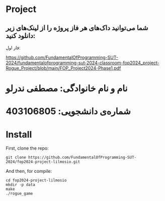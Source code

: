 # Project

## شما می‌توانید داک‌های هر فاز پروژه را از لینک‌های زیر دانلود کنید:
فاز اول: 

https://github.com/FundamentalOfProgramming-SUT-2024/fundamentalofprogramming-sut-2024-classroom-fop2024_project-Rogue_Project/blob/main/FOP_Project2024-Phase1.pdf

# نام و نام خانوادگی:‌ مصطفی ندرلو
# شماره‌ی دانشجویی:‌ 403106805

# Install
First, clone the repo:
```
git clone https://github.com/FundamentalOfProgramming-SUT-2024/fop2024-project-lilmosio.git
```
And then, for compile:
```
cd fop2024-project-lilmosio
mkdir -p data
make
./rogue_game
```
